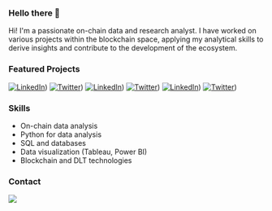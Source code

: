 ### Hello there 👋 

Hi! I'm a passionate on-chain data and research analyst. I have worked on various projects within the blockchain space, applying my analytical skills to derive insights and contribute to the development of the ecosystem.

### Featured Projects

[![LinkedIn](https://via.placeholder.com/50)](https://github.com/username/project3))
[![Twitter](https://via.placeholder.com/50)](https://github.com/username/project3))
[![LinkedIn](https://via.placeholder.com/50)](https://github.com/username/project3))
[![Twitter](https://via.placeholder.com/50)](https://github.com/username/project3))
[![LinkedIn](https://via.placeholder.com/50)](https://github.com/username/project3))
[![Twitter](https://via.placeholder.com/50)](https://github.com/username/project3))

### Skills

- On-chain data analysis
- Python for data analysis
- SQL and databases
- Data visualization (Tableau, Power BI)
- Blockchain and DLT technologies

### Contact

<a href="mailto:nopblinked@protonmail.com" target="_blank"> 
<img src="https://img.shields.io/badge/nopblinked@protonmail.com-purple?style=flat-roundedrectangle&logo=Gmail&logoColor=white" t=mail style="margin-bottom: 5px;" />

<!--
**nopBlink/nopBlink** is a ✨ _special_ ✨ repository because its `README.md` (this file) appears on your GitHub profile.
Here are some ideas to get you started:

- 🔭 I’m currently working on ...
- 🌱 I’m currently learning ...
- 👯 I’m looking to collaborate on ...
- 🤔 I’m looking for help with ...
- 💬 Ask me about ...
- 📫 How to reach me: ...
- 😄 Pronouns: ...
- ⚡ Fun fact: ...
-->
